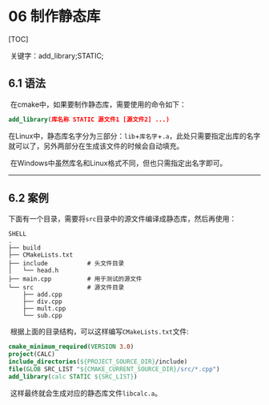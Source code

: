 # 06 制作静态库

[TOC]

​	关键字：add_library;STATIC;

## 6.1 语法

​	在cmake中，如果要制作静态库，需要使用的命令如下：

```CMAKE
add_library(库名称 STATIC 源文件1 [源文件2] ...) 
```

​	在Linux中，静态库名字分为三部分：`lib`+`库名字`+`.a`，此处只需要指定出库的名字就可以了，另外两部分在生成该文件的时候会自动填充。

​	在Windows中虽然库名和Linux格式不同，但也只需指定出名字即可。

---

## 6.2 案例

​	下面有一个目录，需要将`src`目录中的源文件编译成静态库，然后再使用：

```
SHELL
.
├── build
├── CMakeLists.txt
├── include           # 头文件目录
│   └── head.h
├── main.cpp          # 用于测试的源文件
└── src               # 源文件目录
    ├── add.cpp
    ├── div.cpp
    ├── mult.cpp
    └── sub.cpp
```

​	根据上面的目录结构，可以这样编写`CMakeLists.txt`文件:

```CMAKE
cmake_minimum_required(VERSION 3.0)
project(CALC)
include_directories(${PROJECT_SOURCE_DIR}/include)
file(GLOB SRC_LIST "${CMAKE_CURRENT_SOURCE_DIR}/src/*.cpp")
add_library(calc STATIC ${SRC_LIST})
```

​		这样最终就会生成对应的静态库文件`libcalc.a`。